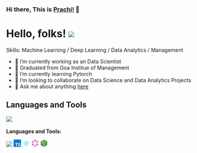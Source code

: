 ### Hi there, This is [Prachi!](https://github.com/Prachi-Gopalani13) 👋
# Hello, folks! <img src="https://raw.githubusercontent.com/MartinHeinz/MartinHeinz/master/wave.gif" width="30px">



Skills: Machine Learning / Deep Learning / Data Analytics / Management

- 🔭 I’m currently working as an Data Scientist
- 📖 Graduated from Goa Institue of Management
- 🌱 I’m currently learning Pytorch
- 👯 I’m looking to collaborate on Data Science and Data Analytics Projects
- 💬 Ask me about anything [here](https://github.com/Prachi-Gopalani13/Prachi-Gopalani13/issues)

## Languages and Tools

![](https://img.shields.io/badge/<Language>-<Python>-informational?style=flat&logo=<LOGO_NAME>&logoColor=white&color=2bbc8a)


**Languages and Tools:**  

<code><img height="20" src="https://www.python.org/static/community_logos/python-logo-master-v3-TM.png"></code>
<code><img height="20" src="https://raw.githubusercontent.com/github/explore/80688e429a7d4ef2fca1e82350fe8e3517d3494d/topics/typescript/typescript.png"></code>
<code><img height="20" src="https://raw.githubusercontent.com/github/explore/80688e429a7d4ef2fca1e82350fe8e3517d3494d/topics/react/react.png"></code>
<code><img height="20" src="https://raw.githubusercontent.com/github/explore/5c058a388828bb5fde0bcafd4bc867b5bb3f26f3/topics/graphql/graphql.png"></code>
<code><img height="20" src="https://raw.githubusercontent.com/github/explore/80688e429a7d4ef2fca1e82350fe8e3517d3494d/topics/nodejs/nodejs.png"></code>    




